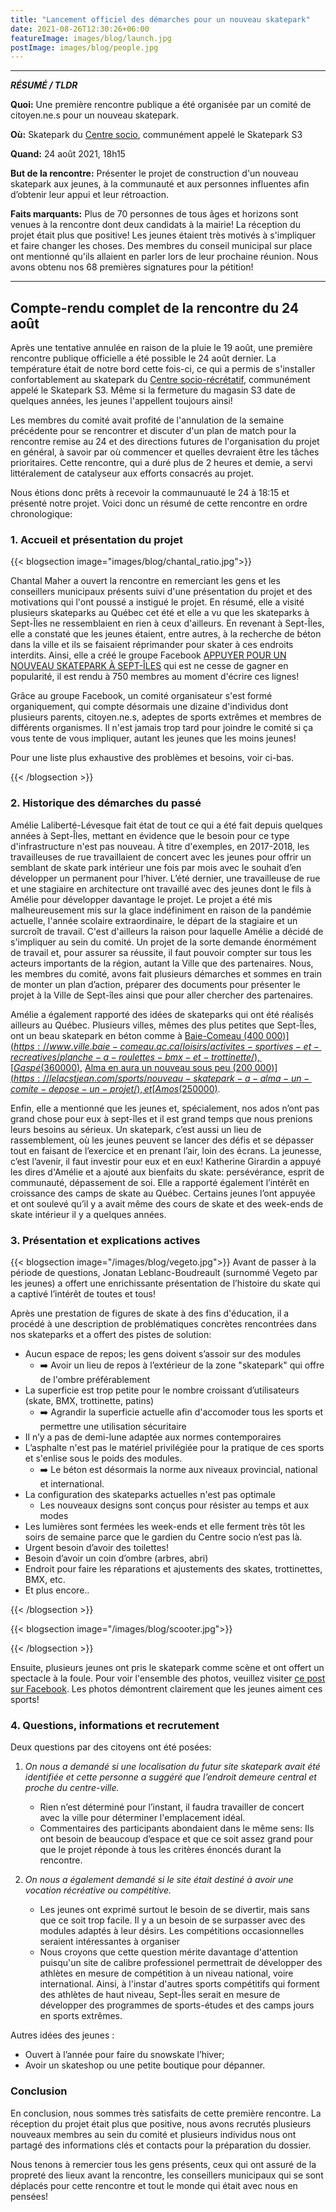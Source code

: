 ```yaml
---
title: "Lancement officiel des démarches pour un nouveau skatepark"
date: 2021-08-26T12:30:26+06:00
featureImage: images/blog/launch.jpg
postImage: images/blog/people.jpg
---
```


---

***RÉSUMÉ / TLDR***

**Quoi:** Une première rencontre publique a été organisée par un comité de citoyen.ne.s pour un nouveau skatepark.

**Où:** Skatepark du [Centre socio](https://ville.sept-iles.qc.ca/fr/plateaux-recreatifs_235/), communément appelé le Skatepark S3

**Quand:** 24 août 2021, 18h15

**But de la rencontre:** Présenter le projet de construction d'un nouveau skatepark aux jeunes, à la communauté et aux personnes influentes afin d’obtenir leur appui et leur rétroaction.

**Faits marquants:** Plus de 70 personnes de tous âges et horizons sont venues
à la rencontre dont deux candidats à la mairie! La réception du projet était plus que positive! Les jeunes étaient
très motivés à s'impliquer et faire changer les choses. Des membres du conseil
municipal sur place ont mentionné qu'ils allaient en parler lors de leur prochaine
réunion. Nous avons obtenu nos 68 premières signatures pour la pétition!

---

## Compte-rendu complet de la rencontre du 24 août


Après une tentative annulée en raison de la pluie le 19 août, une première
rencontre publique officielle a été possible le 24 août dernier. La température
était de notre bord cette fois-ci, ce qui a permis de s'installer confortablement au skatepark du [Centre socio-récrétatif](https://ville.sept-iles.qc.ca/fr/plateaux-recreatifs_235/), communément appelé le Skatepark S3. Même si la fermeture du magasin S3 date de quelques années, les jeunes l'appellent toujours ainsi!

Les membres du comité avait profité de l'annulation de la semaine précédente pour
se rencontrer et discuter d'un plan de match pour la rencontre remise au 24 et des
directions futures de l'organisation du projet en général, à savoir par où commencer
et quelles devraient être les tâches prioritaires. Cette rencontre, qui a duré
plus de 2 heures et demie, a servi littéralement de catalyseur aux efforts consacrés au projet.

Nous étions donc prêts à recevoir la commaunuauté le 24 à 18:15 et présenté notre projet. Voici donc un résumé de cette rencontre en ordre chronologique: 

### 1. Accueil et présentation du projet

{{< blogsection image="images/blog/chantal_ratio.jpg">}}

Chantal Maher a ouvert la rencontre en remerciant les gens et les conseillers municipaux présents suivi d'une présentation du projet et des motivations qui l'ont poussé a instigué le projet. En résumé, elle a visité plusieurs skateparks au Québec cet été et elle a vu que les skateparks à Sept-Îles ne ressemblaient en rien à ceux d'ailleurs. En revenant à Sept-Îles, elle a constaté que les jeunes étaient, entre autres, à la recherche de béton dans la ville et ils se faisaient réprimander pour skater à ces endroits interdits. Ainsi, elle a créé le groupe Facebook [APPUYER POUR UN NOUVEAU SKATEPARK À SEPT-ÎLES](https://www.facebook.com/groups/4484303551581236) qui est ne cesse de gagner en popularité, il est rendu à 750 membres au moment d'écrire ces lignes!

Grâce au groupe Facebook, un comité organisateur s'est formé organiquement, qui compte désormais une dizaine d'individus dont plusieurs parents, citoyen.ne.s, adeptes de sports extrêmes et membres de différents organismes. Il n'est jamais trop tard pour joindre le comité si ça vous tente de vous impliquer, autant les jeunes que les moins jeunes!

Pour une liste plus exhaustive des problèmes et besoins, voir ci-bas.

{{< /blogsection >}}

### 2. Historique des démarches du passé

Amélie Laliberté-Lévesque fait état de tout ce qui a été fait depuis quelques années à Sept-Îles, mettant en évidence que le besoin pour ce type d'infrastructure n'est pas nouveau. À titre d'exemples, en 2017-2018, les travailleuses de rue travaillaient de concert avec les jeunes pour offrir un semblant de skate park intérieur une fois par mois avec le souhait d’en développer un permanent pour l’hiver. L’été dernier, une travailleuse de rue et une stagiaire en architecture ont travaillé avec des jeunes dont le fils à Amélie pour développer davantage le projet. Le projet a été mis malheureusement mis sur la glace indéfiniment en raison de la pandémie actuelle, l'année scolaire extraordinaire, le départ de la stagiaire et un surcroît de travail. C'est d'ailleurs la raison pour laquelle Amélie a décidé de s'impliquer au sein du comité. Un projet de la sorte demande énormément de travail et, pour assurer sa réussite, il faut pouvoir compter sur tous les acteurs importants de la région, autant la Ville que des partenaires. Nous, les membres du comité, avons fait plusieurs démarches et sommes en train de monter un plan d’action, préparer des documents pour présenter le projet à la Ville de Sept-îles ainsi que pour aller chercher des partenaires.

Amélie a également rapporté des idées de skateparks qui ont été réalisés ailleurs au Québec. Plusieurs villes, mêmes des plus petites que Sept-Îles, ont un beau skatepark en béton comme à [Baie-Comeau (400 000$)](https://www.ville.baie-comeau.qc.ca/loisirs/activites-sportives-et-recreatives/planche-a-roulettes-bmx-et-trottinette/), [Gaspé (360 000$)](https://ville.gaspe.qc.ca/2783/skate-et-bmx/skatepark-de-gaspe), [Alma en aura un nouveau sous peu (200 000$)](https://lelacstjean.com/sports/nouveau-skatepark-a-alma-un-comite-depose-un-projet/), et [Amos (250 000$)](https://amos.quebec/medias/Skate-parc-ouverture.pdf).

Enfin, elle a mentionné que les jeunes et, spécialement, nos ados n’ont pas grand chose pour eux à sept-îles et il est grand temps que nous prenions leurs besoins au sérieux. Un skatepark, c’est aussi un lieu de rassemblement, où les jeunes peuvent se lancer des défis et se dépasser tout en faisant de l’exercice et en prenant l’air, loin des écrans. La jeunesse, c’est l’avenir, il faut investir pour eux et en eux! Katherine Girardin a appuyé les dires d'Amélie et a ajouté aux bienfaits du skate: persévérance, esprit de communauté, dépassement de soi. Elle a rapporté également l’intérêt en croissance des camps de skate au Québec. Certains jeunes l’ont appuyée et ont soulevé qu’il y a avait même des cours de skate et des week-ends de skate intérieur il y a quelques années.

### 3. Présentation et explications actives

{{< blogsection image="/images/blog/vegeto.jpg">}}
Avant de passer à la période de questions, Jonatan Leblanc-Boudreault (surnommé Vegeto par les jeunes) a offert une enrichissante présentation de l’histoire du skate qui a captivé l’intérêt de toutes et tous!

Après une prestation de figures de skate à des fins d'éducation, il a procédé à une description de problématiques concrètes rencontrées dans nos skateparks et a offert des pistes de solution:

* Aucun espace de repos; les gens doivent s’assoir sur des modules
  * ➡️ Avoir un lieu de repos à l’extérieur de la zone "skatepark" qui  offre de l'ombre préférablement
* La superficie est trop petite pour le nombre croissant d’utilisateurs (skate, BMX, trottinette, patins)
  * ➡️ Agrandir la superficie actuelle afin d'accomoder tous les sports et permettre une utilisation sécuritaire
* Il n’y a pas de demi-lune adaptée aux normes contemporaires
* L’asphalte n'est pas le matériel privilégiée pour la pratique de ces sports et s'enlise sous le poids des modules.
  * ➡️ Le béton est désormais la norme aux niveaux provincial, national et international.
* La configuration des skateparks actuelles n'est pas optimale
  * Les nouveaux designs sont conçus pour résister au temps et aux modes
* Les lumières sont fermées les week-ends et elle ferment très tôt les soirs de semaine parce que le gardien du Centre socio n’est pas là.
* Urgent besoin d’avoir des toilettes!
* Besoin d’avoir un coin d’ombre (arbres, abri)
* Endroit pour faire les réparations et ajustements des skates, trottinettes, BMX, etc.
* Et plus encore..

{{< /blogsection >}}

{{< blogsection image="/images/blog/scooter.jpg">}}



{{< /blogsection >}}

Ensuite, plusieurs jeunes ont pris le skatepark comme scène et ont offert un spectacle à la foule. Pour voir l'ensemble des photos, veuillez visiter [ce post sur Facebook](https://www.facebook.com/groups/4484303551581236/permalink/4544500498894874/). Les photos démontrent clairement que les jeunes aiment ces sports!

### 4. Questions, informations et recrutement

Deux questions par des citoyens ont été posées:

1. *On nous a demandé si une localisation du futur site skatepark avait été identifiée et cette personne a suggéré que l’endroit demeure central et proche du centre-ville.*
   * Rien n’est déterminé pour l’instant, il faudra travailler de concert avec la ville pour déterminer l'emplacement idéal.
   * Commentaires des participants abondaient dans le même sens: Ils ont besoin de beaucoup d’espace et que ce soit assez grand pour que le projet réponde à tous les critères énoncés durant la rencontre.

2. *On nous a également demandé si le site était destiné à avoir une vocation récréative ou compétitive.*
   * Les jeunes ont exprimé surtout le besoin de se divertir, mais sans que ce soit trop facile. Il y a un besoin de se surpasser avec des modules adaptés à leur désirs. Les compétitions occasionnelles seraient intéressantes à organiser
   * Nous croyons que cette question mérite davantage d'attention puisqu'un site de calibre professionel permettrait de développer des athlètes en mesure de compétition à un niveau national, voire international. Ainsi, à l'instar d'autres sports compétitifs qui forment des athlètes de haut niveau, Sept-Îles serait en mesure de développer des programmes de sports-études et des camps jours en sports extrêmes.

Autres idées des jeunes :
* Ouvert à l’année pour faire du snowskate l’hiver;
* Avoir un skateshop ou une petite boutique pour dépanner.


### Conclusion

En conclusion, nous sommes très satisfaits de cette première rencontre. La réception du projet était plus que positive, nous avons recrutés plusieurs nouveaux membres au sein du comité et plusieurs individus nous ont partagé des informations clés et contacts pour la préparation du dossier.

Nous tenons à remercier tous les gens présents, ceux qui ont assuré de la propreté des lieux avant la rencontre, les conseillers municipaux qui se sont déplacés pour cette rencontre et tout le monde qui était avec nous en pensées!